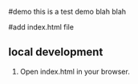 #demo
this is a test demo blah blah

#add index.html file

## local development
1. Open index.html in your browser.
